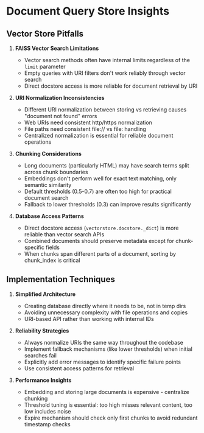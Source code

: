 # Document Query Store Insights

## Vector Store Pitfalls

1. **FAISS Vector Search Limitations**
   - Vector search methods often have internal limits regardless of the `limit` parameter
   - Empty queries with URI filters don't work reliably through vector search
   - Direct docstore access is more reliable for document retrieval by URI

2. **URI Normalization Inconsistencies**
   - Different URI normalization between storing vs retrieving causes "document not found" errors
   - Web URIs need consistent http/https normalization
   - File paths need consistent file:// vs file: handling
   - Centralized normalization is essential for reliable document operations

3. **Chunking Considerations**
   - Long documents (particularly HTML) may have search terms split across chunk boundaries
   - Embeddings don't perform well for exact text matching, only semantic similarity
   - Default thresholds (0.5-0.7) are often too high for practical document search
   - Fallback to lower thresholds (0.3) can improve results significantly

4. **Database Access Patterns**
   - Direct docstore access (`vectorstore.docstore._dict`) is more reliable than vector search APIs
   - Combined documents should preserve metadata except for chunk-specific fields
   - When chunks span different parts of a document, sorting by chunk_index is critical

## Implementation Techniques

1. **Simplified Architecture**
   - Creating database directly where it needs to be, not in temp dirs
   - Avoiding unnecessary complexity with file operations and copies
   - URI-based API rather than working with internal IDs

2. **Reliability Strategies**
   - Always normalize URIs the same way throughout the codebase
   - Implement fallback mechanisms (like lower thresholds) when initial searches fail
   - Explicitly add error messages to identify specific failure points
   - Use consistent access patterns for retrieval

3. **Performance Insights**
   - Embedding and storing large documents is expensive - centralize chunking
   - Threshold tuning is essential: too high misses relevant content, too low includes noise
   - Expire mechanism should check only first chunks to avoid redundant timestamp checks
